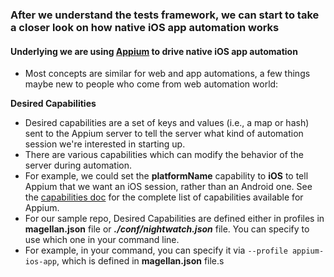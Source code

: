 ### After we understand the tests framework, we can start to take a closer look on how native iOS app automation works

#### Underlying we are using [**Appium**](http://appium.io) to drive native iOS app automation

- Most concepts are similar for web and app automations, a few things maybe new to people who come from web automation world:

**Desired Capabilities**  
- Desired capabilities are a set of keys and values (i.e., a map or hash) sent to the Appium server to tell the server what kind of automation session we're interested in starting up. 
- There are various capabilities which can modify the behavior of the server during automation. 
- For example, we could set the **platformName** capability to **iOS** to tell Appium that we want an iOS session, rather than an Android one. See the [capabilities doc](http://appium.io/docs/en/writing-running-appium/caps/index.html) for the complete list of capabilities available for Appium.
- For our sample repo, Desired Capabilities are defined either in profiles in **magellan.json** file or ***./conf/nightwatch.json*** file. You can specify to use which one in your command line.
- For example, in your command, you can specify it via `--profile appium-ios-app`, which is defined in **magellan.json** file.s